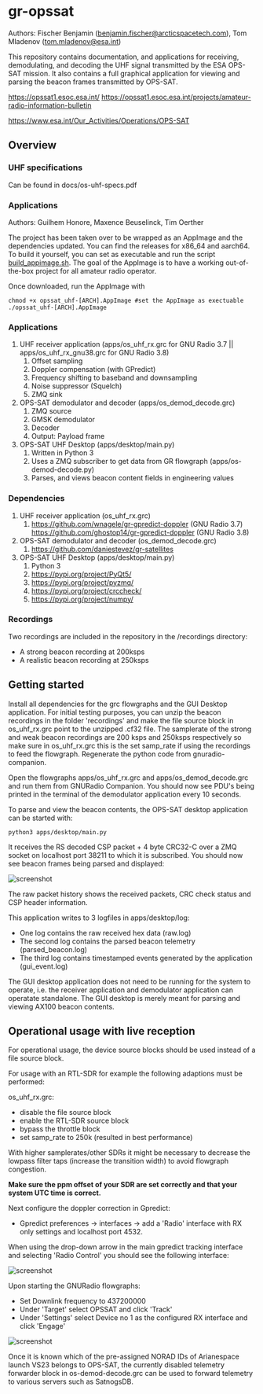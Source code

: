 # gr-opssat

Authors: Fischer Benjamin (benjamin.fischer@arcticspacetech.com), Tom Mladenov (tom.mladenov@esa.int)

This repository contains documentation, and applications for receiving, demodulating, and decoding the UHF signal transmitted by the ESA OPS-SAT mission. It also contains a full graphical application for viewing and parsing the beacon frames transmitted by OPS-SAT.

https://opssat1.esoc.esa.int/
https://opssat1.esoc.esa.int/projects/amateur-radio-information-bulletin

https://www.esa.int/Our_Activities/Operations/OPS-SAT

## Overview

### UHF specifications
Can be found in docs/os-uhf-specs.pdf

### Applications

Authors: Guilhem Honore, Maxence Beuselinck, Tim Oerther

The project has been taken over to be wrapped as an AppImage and the dependencies updated. You can find the releases for x86_64 and aarch64.
To build it yourself, you can set as executable and run the script [build_appimage.sh](./app-builder_script/build_appimage.sh).
The goal of the AppImage is to have a working out-of-the-box project for all amateur radio operator.

Once downloaded, run the AppImage with
```
chmod +x opssat_uhf-[ARCH].AppImage #set the AppImage as exectuable
./opssat_uhf-[ARCH].AppImage
```

### Applications
1. UHF receiver application (apps/os_uhf_rx.grc for GNU Radio 3.7 || apps/os_uhf_rx_gnu38.grc for GNU Radio 3.8)
    1. Offset sampling
    2. Doppler compensation (with GPredict)
    3. Frequency shifting to baseband and downsampling
    5. Noise suppressor (Squelch)
    4. ZMQ sink
2. OPS-SAT demodulator and decoder (apps/os_demod_decode.grc)
    1. ZMQ source
    2. GMSK demodulator
    3. Decoder
    5. Output: Payload frame
3. OPS-SAT UHF Desktop (apps/desktop/main.py)
    1. Written in Python 3
    2. Uses a ZMQ subscriber to get data from GR flowgraph (apps/os-demod-decode.py)
    3. Parses, and views beacon content fields in engineering values
    
### Dependencies
1. UHF receiver application (os_uhf_rx.grc)
    1. https://github.com/wnagele/gr-gpredict-doppler   (GNU Radio 3.7)
       https://github.com/ghostop14/gr-gpredict-doppler (GNU Radio 3.8)
2. OPS-SAT demodulator and decoder (os_demod_decode.grc)
    1. https://github.com/daniestevez/gr-satellites
3. OPS-SAT UHF Desktop (apps/desktop/main.py)
    1. Python 3
    1. https://pypi.org/project/PyQt5/
    2. https://pypi.org/project/pyzmq/
    3. https://pypi.org/project/crccheck/
    4. https://pypi.org/project/numpy/
    
### Recordings

Two recordings are included in the repository in the /recordings directory:
* A strong beacon recording at 200ksps
* A realistic beacon recording at 250ksps


## Getting started

Install all dependencies for the grc flowgraphs and the GUI Desktop application.
For initial testing purposes, you can unzip the beacon recordings in the folder 'recordings' and make the file source block in os_uhf_rx.grc point to the unzipped .cf32 file. The samplerate of the strong and weak beacon recordings are 200 ksps and 250ksps respectively so make sure in os_uhf_rx.grc this is the set samp_rate if using the recordings to feed the flowgraph. Regenerate the python code from gnuradio-companion.

Open the flowgraphs apps/os_uhf_rx.grc and apps/os_demod_decode.grc and run them from GNURadio Companion.
You should now see PDU's being printed in the terminal of the demodulator application every 10 seconds.

To parse and view the beacon contents, the OPS-SAT desktop application can be started with:
```
python3 apps/desktop/main.py
```

It receives the RS decoded CSP packet + 4 byte CRC32-C over a ZMQ socket on localhost port 38211 to which it is subscribed.
You should now see beacon frames being parsed and displayed:

![screenshot](images/opssat_desktop.png)

The raw packet history shows the received packets, CRC check status and CSP header information.

This application writes to 3 logfiles in apps/desktop/log:
* One log contains the raw received hex data (raw.log)
* The second log contains the parsed beacon telemetry (parsed_beacon.log)
* The third log contains timestamped events generated by the application (gui_event.log)

The GUI desktop application does not need to be running for the system to operate, i.e. the receiver application and demodulator application can operatate standalone. The GUI desktop is merely meant for parsing and viewing AX100 beacon contents.


## Operational usage with live reception
For operational usage, the device source blocks should be used instead of a file source block.

For usage with an RTL-SDR for example the following adaptions must be performed:

os_uhf_rx.grc:
* disable the file source block
* enable the RTL-SDR source block
* bypass the throttle block
* set samp_rate to 250k (resulted in best performance)

With higher samplerates/other SDRs it might be necessary to decrease the lowpass filter taps (increase the transition width) to avoid flowgraph congestion.

**Make sure the ppm offset of your SDR are set correctly and that your system UTC time is correct.**

Next configure the doppler correction in Gpredict:
* Gpredict preferences -> interfaces -> add a 'Radio' interface with RX only settings and localhost port 4532.

When using the drop-down arrow in the main gpredict tracking interface and selecting 'Radio Control' you should see the following interface:

![screenshot](images/gpredict_doppler.png)

Upon starting the GNURadio flowgraphs:
* Set Downlink frequency to 437200000
* Under 'Target' select OPSSAT and click 'Track'
* Under 'Settings' select Device no 1 as the configured RX interface and click 'Engage'

![screenshot](images/opssat_tracking.png)

Once it is known which of the pre-assigned NORAD IDs of Arianespace launch VS23 belongs to OPS-SAT, the currently disabled
telemetry forwarder block in os-demod-decode.grc can be used to forward telemetry to various servers such as SatnogsDB.






